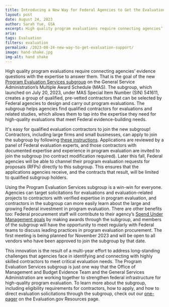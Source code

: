 ```yaml
---
title: Introducing a New Way for Federal Agencies to Get the Evaluation Support They Need!
layout: post
date: August 24, 2023
author: Sarah Yue, GSA
excerpt: High quality program evaluations require connecting agencies’ evidence questions with the expertise to answer them...
aria: 
tags: Evaluation
filters: evaluation
permalink: /2023-08-24-new-way-to-get-evaluation-support/
image: hand-shake.jpg
img-alt: hand shake
---
```


High quality program evaluations require connecting agencies’ evidence questions with the expertise to answer them. That is the goal of the new <a href="{{site.baseurl}}/assets/resources/Program Evaluation Services Subgroup One-Pager.pdf">Program Evaluation Services subgroup</a> on the General Service Administration’s Multiple Award Schedule (MAS). The subgroup, which launched on July 20, 2023, under MAS Special Item Number (SIN) 541611, creates a group of qualified, pre-vetted contractors that can be selected by Federal agencies to design and carry out program evaluations. The subgroup helps agencies find qualified contractors for evaluations and related studies, which allows them to tap into the expertise they need for high-quality evaluations that meet Federal evidence-building needs.

It's easy for qualified evaluation contractors to join the new subgroup! Contractors, including large firms and small businesses, can apply to join the subgroup by following <a href="{{site.baseurl}}/assets/resources/Professional Services_Category_Attachment_Sol_47QSMD20R0001_Amd_17.pdf">these instructions</a>. Applications are reviewed by a panel of Federal evaluation experts, and those contractors with documented expertise and experience in program evaluation are invited to join the subgroup (no contract modification required). Later this fall, Federal agencies will be able to channel their program evaluation requests for proposals (RFPs) directly to this subgroup. This ensures that the applications agencies receive, and the contracts that result, will be limited to qualified subgroup holders. 

Using the Program Evaluation Services subgroup is a win-win for everyone. Agencies can target solicitations for evaluations and evaluation-related projects to contractors with verified expertise in program evaluation, and contractors in the subgroup can more easily learn about the large and growing Federal investment in program evaluation. There are other benefits too: Federal procurement staff will contribute to their agency’s <a href="https://gsa.federalschedules.com/resources/your-guide-to-category-management/" target="_blank">Spend Under Management goals</a> by making awards through the subgroup, and members of the subgroup will have the opportunity to meet regularly with Federal teams to discuss leading practices in program evaluation procurement. The first meeting is being planned for November 2023 and will be open to all vendors who have been approved to join the subgroup by that date.

This innovation is the result of a multi-year effort to address long-standing challenges that agencies face in identifying and connecting with highly skilled contractors to meet critical evaluation needs. The Program Evaluation Services subgroup is just one way that the Office of Management and Budget Evidence Team and the General Services Administration are working together to strengthen federal infrastructure for high-quality program evaluation. To learn more about the subgroup, including eligibility requirements for contractors, how to apply, and how to direct evaluation solicitations through the subgroup, check out our <a href="{{site.baseurl}}/assets/resources/Program Evaluation Services Subgroup One-Pager.pdf">one-pager</a> on the Evaluation.gov Resources page.
